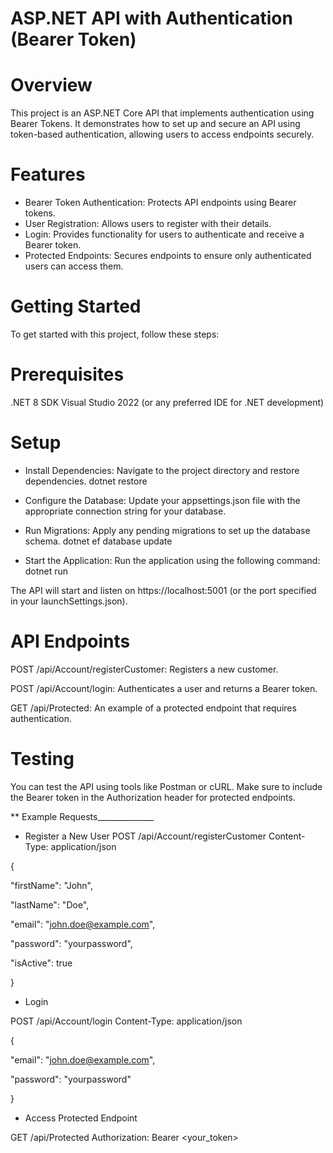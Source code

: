 # ASP.NET API with Authentication (Bearer Token)
# Overview
This project is an ASP.NET Core API that implements authentication using Bearer Tokens. It demonstrates how to set up and secure an API using token-based authentication, allowing users to access endpoints securely.

# Features
* Bearer Token Authentication: Protects API endpoints using Bearer tokens.
* User Registration: Allows users to register with their details.
* Login: Provides functionality for users to authenticate and receive a Bearer token.
* Protected Endpoints: Secures endpoints to ensure only authenticated users can access them.
# Getting Started
To get started with this project, follow these steps:

# Prerequisites
.NET 8 SDK
Visual Studio 2022 (or any preferred IDE for .NET development)


# Setup
* Install Dependencies: Navigate to the project directory and restore dependencies.
dotnet restore

* Configure the Database: Update your appsettings.json file with the appropriate connection string for your database.

* Run Migrations: Apply any pending migrations to set up the database schema.
dotnet ef database update

* Start the Application: Run the application using the following command:
dotnet run

The API will start and listen on https://localhost:5001 (or the port specified in your launchSettings.json).

# API Endpoints
POST /api/Account/registerCustomer: Registers a new customer.

POST /api/Account/login: Authenticates a user and returns a Bearer token.

GET /api/Protected: An example of a protected endpoint that requires authentication.

# Testing
You can test the API using tools like Postman or cURL. Make sure to include the Bearer token in the Authorization header for protected endpoints.

** Example Requests______________
* Register a New User
POST /api/Account/registerCustomer
Content-Type: application/json

{

  "firstName": "John",
  
  "lastName": "Doe",
  
  "email": "john.doe@example.com",
  
  "password": "yourpassword",
  
  "isActive": true
  
}

* Login

POST /api/Account/login
Content-Type: application/json

{

  "email": "john.doe@example.com",
  
  "password": "yourpassword"
  
}

* Access Protected Endpoint

GET /api/Protected
Authorization: Bearer <your_token>
